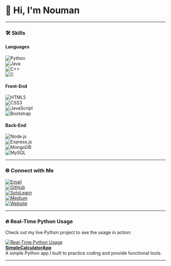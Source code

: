 # 👋 Hi, I'm Nouman  
---

### 🛠️ Skills  

#### **Languages**  
![Python](https://img.shields.io/badge/-Python-3776AB?style=for-the-badge&logo=python&logoColor=white)  
![Java](https://img.shields.io/badge/-Java-007396?style=for-the-badge&logo=java&logoColor=white)  
![C++](https://img.shields.io/badge/-C%2B%2B-00599C?style=for-the-badge&logo=c%2B%2B&logoColor=white)  
![C](https://img.shields.io/badge/-C-A8B9CC?style=for-the-badge&logo=c&logoColor=white)

#### **Front-End**  
![HTML5](https://img.shields.io/badge/-HTML5-E34F26?style=for-the-badge&logo=html5&logoColor=white)  
![CSS3](https://img.shields.io/badge/-CSS3-1572B6?style=for-the-badge&logo=css3&logoColor=white)  
![JavaScript](https://img.shields.io/badge/-JavaScript-F7DF1E?style=for-the-badge&logo=javascript&logoColor=black)  
![Bootstrap](https://img.shields.io/badge/-Bootstrap-7952B3?style=for-the-badge&logo=bootstrap&logoColor=white)

#### **Back-End**  
![Node.js](https://img.shields.io/badge/-Node.js-339933?style=for-the-badge&logo=nodedotjs&logoColor=white)  
![Express.js](https://img.shields.io/badge/-Express.js-000000?style=for-the-badge&logo=express&logoColor=white)  
![MongoDB](https://img.shields.io/badge/-MongoDB-47A248?style=for-the-badge&logo=mongodb&logoColor=white)  
![MySQL](https://img.shields.io/badge/-MySQL-4479A1?style=for-the-badge&logo=mysql&logoColor=white)

---

### 🌐 Connect with Me

[![Email](https://img.shields.io/badge/Email-noumanali.devstudio%40gmail.com-blue?style=for-the-badge&logo=gmail&logoColor=white)](mailto:noumanali.devstudio@gmail.com)  
[![GitHub](https://img.shields.io/badge/GitHub-NoumanCoding-black?style=for-the-badge&logo=github&logoColor=white)](https://github.com/NoumanCoding)  
[![SoloLearn](https://img.shields.io/badge/SoloLearn-Nouman%20Coding-1A1A1A?style=for-the-badge&logo=sololearn&logoColor=white)](https://www.sololearn.com/en/profile/33059654)  
[![Medium](https://img.shields.io/badge/Medium-Nouman%20Coding-12100E?style=for-the-badge&logo=medium&logoColor=white)](https://medium.com/@noumanali.devstudio)  
[![Website](https://img.shields.io/badge/Website-Nouman%20Coding-FF5733?style=for-the-badge&logo=internet-explorer&logoColor=white)](https://noumancoding.super.site//)

---

### 🔥 Real-Time Python Usage  
Check out my live Python project to see the usage in action:

[![Real-Time Python Usage](https://img.shields.io/github/last-commit/NoumanCoding/SimpleCalculatorApp?color=brightgreen&style=for-the-badge&logo=github)](https://github.com/NoumanCoding/SimpleCalculatorApp)  
**[SimpleCalculatorApp](https://github.com/NoumanCoding/SimpleCalculatorApp)**  
A simple Python app I built to practice coding and provide functional tools.

---
